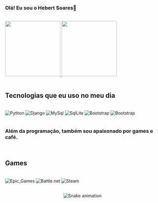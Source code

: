 ### Olá! Eu sou o Hebert Soares👋
<br>
<div>
  <a href="https://github.com/HebertFsoares">
    <img height="180em" src="https://github-readme-stats.vercel.app/api?username=HebertFsoares&count_private=true&include_all_commits=true&show_icons=true&theme=dark&hide_border=false&show_owner=true"/>
    <img height="180em" src="https://github-readme-stats.vercel.app/api/top-langs/?username=HebertFsoares&theme=dark&hide_border=false&&layout=compact"/>
  </a>
</div>
<br>

## Tecnologias que eu uso no meu dia
<div style="display: inline_block"><br/>
    <img align="center" alt="Python" src="https://img.shields.io/badge/Python-14354C?style=for-the-badge&logo=python&logoColor=white"/>
    <img align="center" alt="Django" src="https://img.shields.io/badge/Django-092E20?style=for-the-badge&logo=django&logoColor=white"/>
    <img align="center" alt="MySql" src="https://img.shields.io/badge/MySQL-00000F?style=for-the-badge&logo=mysql&logoColor=white"/>
    <img align="center" alt="SqlLite" src="https://img.shields.io/badge/SQLite-07405E?style=for-the-badge&logo=sqlite&logoColor=white"/>
    <img align="center" alt="Bootstrap" src="https://img.shields.io/badge/Bootstrap-563D7C?style=for-the-badge&logo=bootstrap&logoColor=white"/>
    <img align="center" alt="Bootstrap" src="https://img.shields.io/badge/Heroku-430098?style=for-the-badge&logo=heroku&logoColor=white"/>

</div><br>


###

### Além da programação, também sou apaixonado por games e café.

<br>

## Games
   <div style="display: inline_block"><br/>
    <img align="center" alt="Epic_Games" src="https://img.shields.io/badge/Epic%20Games-313131?style=for-the-badge&logo=Epic%20Games&logoColor=white"/>
    <img align="center" alt="Battle.net" src="https://img.shields.io/badge/Battle.net-000?style=for-the-badge&logo=battle.net&logoColor=148EFF"/>
    <img align="center" alt="Steam" src="https://img.shields.io/badge/Steam-000000?style=for-the-badge&logo=steam&logoColor=white"/>
    

</div><br>

<div align="center">

  ![Snake animation](https://github.com/HebertFSoares/HebertFSoares/blob/output/github-contribution-grid-snake.svg)
  
</div>



